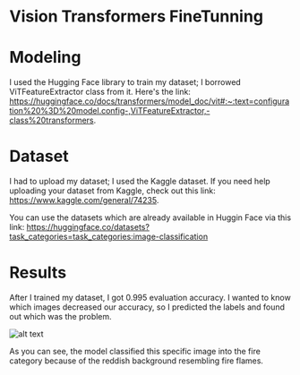 # Vision Transformers FineTunning

# Modeling
I used the Hugging Face library to train my dataset; I borrowed ViTFeatureExtractor class from it. Here's the link: https://huggingface.co/docs/transformers/model_doc/vit#:~:text=configuration%20%3D%20model.config-,ViTFeatureExtractor,-class%20transformers.

# Dataset
I had to upload my dataset; I used the Kaggle dataset. If you need help uploading your dataset from Kaggle, check out this link:
  https://www.kaggle.com/general/74235.
  
 You can use the datasets which are already available in Huggin Face via this link: https://huggingface.co/datasets?task_categories=task_categories:image-classification
  
 # Results
 After I trained my dataset, I got 0.995 evaluation accuracy. I wanted to know which images decreased our accuracy, so I predicted the labels and found out which was the problem. 


 ![alt text](https://user-images.githubusercontent.com/24693328/197225051-235ce034-3e92-4ed3-8501-cb88e32188e8.png)


As you can see, the model classified this specific image into the fire category because of the reddish background resembling fire flames.
